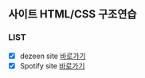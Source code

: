 ## 사이트 HTML/CSS 구조연습

### LIST

- [x] dezeen site [바로가기](https://www.dezeen.com/architecture/)
- [x] Spotify site [바로가기](https://www.spotify.com/kr-ko/premium/)
